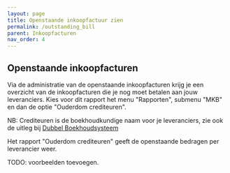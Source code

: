 ```yaml
---
layout: page
title: Openstaande inkoopfactuur zien
permalink: /outstanding_bill
parent: Inkoopfacturen
nav_order: 4
---
```


## Openstaande inkoopfacturen

Via de administratie van de openstaande inkoopfacturen krijg je een overzicht van de inkoopfacturen
die je nog moet betalen aan jouw leveranciers. Kies voor dit rapport het menu "Rapporten", submenu "MKB"
en dan de optie "Ouderdom crediteuren".

NB: Crediteuren is de boekhoudkundige naam voor je leveranciers, zie ook de uitleg bij [Dubbel Boekhoudsysteem]({{site.baseurl}}/double_bookkeeping)

Het rapport "Ouderdom crediteuren" geeft de openstaande bedragen per leverancier weer.

TODO: voorbeelden toevoegen.

